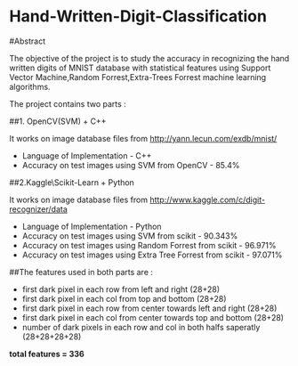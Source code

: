 Hand-Written-Digit-Classification
=================================

#Abstract

The objective of the project is to study the accuracy in recognizing the hand written digits of MNIST database with statistical features using Support Vector Machine,Random Forrest,Extra-Trees Forrest machine learning algorithms. 

The project contains two parts :

##1. OpenCV(SVM) + C++

It works on image database files from http://yann.lecun.com/exdb/mnist/

* Language of Implementation - C++
* Accuracy on test images using SVM from OpenCV - 85.4%



##2.Kaggle\Scikit-Learn + Python

It works on image database files from http://www.kaggle.com/c/digit-recognizer/data

* Language of Implementation - Python
* Accuracy on test images using SVM from scikit - 90.343%
* Accuracy on test images using Random Forrest from scikit - 96.971%
* Accuracy on test images using Extra Tree Forrest from scikit - 97.071%


##The features used in both parts are :

* first dark pixel in each row from left and right (28+28)
* first dark pixel in each col from top and bottom (28+28)
* first dark pixel in each row from center towards left and right (28+28)
* first dark pixel in each col from center towards top and bottom (28+28)
* number of dark pixels in each row and col in both halfs saperatly (28+28+28+28)

**total features = 336**




